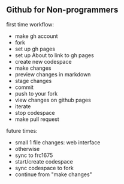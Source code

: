 ## Github for Non-programmers

first time workflow:

* make gh account
* fork
* set up gh pages
* set up About to link to gh pages
* create new codespace 
* make changes
* preview changes in markdown
* stage changes
* commit
* push to your fork
* view changes on github pages
* iterate
* stop codespace
* make pull request

future times:
* small 1 file changes: web interface
* otherwise
* sync to frc1675
* start/create codespace
* sync codespace to fork
* continue from "make changes"
